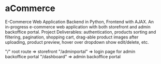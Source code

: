 # aCommerce
E-Commerce Web Application Backend in Python, Frontend with AJAX.
An in-progress e-commerce web application with both storefront and admin backoffice portal.
Project Deliverables: authentication, products sorting and filtering, pagination, shopping cart, drag-able product images after uploading, product preview, hover over dropdown show edit/delete, etc.

"/" root route => storefront
"/adminportal" => login page for admin backoffice portal
"/dashboard"   => admin backoffice portal
